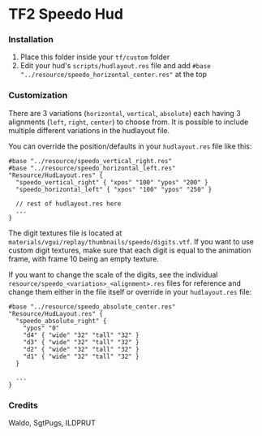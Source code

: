 # TF2 Speedo Hud

### Installation
1. Place this folder inside your `tf/custom` folder
2. Edit your hud's `scripts/hudlayout.res` file and add `#base "../resource/speedo_horizontal_center.res"` at the top

### Customization
There are 3 variations (`horizontal`, `vertical`, `absolute`) each having 3 alignments (`left`, `right`, `center`) to choose from. It is possible to include multiple different variations in the hudlayout file.

You can override the position/defaults in your `hudlayout.res` file like this:
```res
#base "../resource/speedo_vertical_right.res"
#base "../resource/speedo_horizontal_left.res"
"Resource/HudLayout.res" {
  "speedo_vertical_right" { "xpos" "100" "ypos" "200" }
  "speedo_horizontal_left" { "xpos" "100" "ypos" "250" } 
  
  // rest of hudlayout.res here
  ...
}
```

The digit textures file is located at `materials/vgui/replay/thumbnails/speedo/digits.vtf`. If you want to use custom digit textures, make sure that each digit is equal to the animation frame, with frame 10 being an empty texture.

If you want to change the scale of the digits, see the individual `resource/speedo_<variation>_<alignment>.res` files for reference and change them either in the file itself or override in your `hudlayout.res` file:

```res
#base "../resource/speedo_absolute_center.res"
"Resource/HudLayout.res" {
  "speedo_absolute_right" {
    "ypos" "0"
    "d4" { "wide" "32" "tall" "32" }
    "d3" { "wide" "32" "tall" "32" }
    "d2" { "wide" "32" "tall" "32" }
    "d1" { "wide" "32" "tall" "32" }
  }
  
  ...
}
```


### Credits
Waldo, SgtPugs, ILDPRUT
